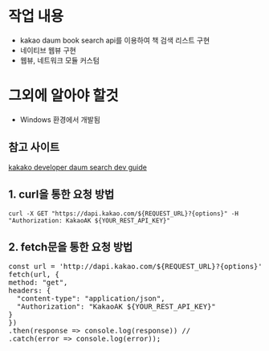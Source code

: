 # 작업 내용
- kakao daum book search api를 이용하여 책 검색 리스트 구현
- 네이티브 웹뷰 구현
- 웹뷰, 네트워크 모듈 커스텀
# 그외에 알아야 할것
- Windows 환경에서 개발됨
## 참고 사이트
[kakako developer daum search dev guide](https://developers.kakao.com/docs/latest/ko/daum-search/dev-guide)
## 1. curl을 통한 요청 방법
`curl -X GET "https://dapi.kakao.com/${REQUEST_URL}?{options}" -H "Authorization: KakaoAK ${YOUR_REST_API_KEY}"`
## 2. fetch문을 통한 요청 방법
<pre>
const url = 'http://dapi.kakao.com/${REQUEST_URL}?{options}';
fetch(url, {
method: "get",
headers: {
  "content-type": "application/json",
  "Authorization": "KakaoAK ${YOUR_REST_API_KEY}"
}
})
.then(response => console.log(response)) //
.catch(error => console.log(error));
</pre>

